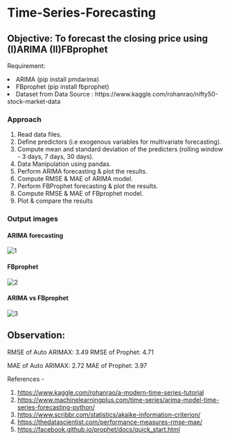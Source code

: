 # Time-Series-Forecasting

## Objective: To forecast the closing price using (I)ARIMA (II)FBprophet

Requirement:
<li>ARIMA (pip install pmdarima)</li>
<li>FBprophet (pip install fbprophet)</li>
<li>Dataset from Data Source : https://www.kaggle.com/rohanrao/nifty50-stock-market-data</li>
  
 ### Approach
 1. Read data files.
 2. Define predictors (i.e exogenous variables for multivariate forecasting).
 3. Compute mean and standard deviation of the predicters (rolling window - 3 days, 7 days, 30 days).
 4. Data Manipulation using pandas.
 5. Perform ARIMA forecasting & plot the results.
 6. Compute RMSE & MAE of ARIMA model.
 7. Perform FBProphet forecasting & plot the results.
 8. Compute RMSE & MAE of FBprophet model.
 9. Plot & compare the results

### Output images

#### ARIMA forecasting
![1](https://user-images.githubusercontent.com/78731243/120175584-0301e880-c224-11eb-86fd-a7c3ecc3819c.png)


#### FBprophet
![2](https://user-images.githubusercontent.com/78731243/120175614-08f7c980-c224-11eb-8387-7506cbbc3e82.png)


#### ARIMA vs FBprophet
![3](https://user-images.githubusercontent.com/78731243/120175648-10b76e00-c224-11eb-9c9b-d03234c631e6.png)

## Observation: 
RMSE of Auto ARIMAX: 3.49
RMSE of Prophet: 4.71

MAE of Auto ARIMAX: 2.72
MAE of Prophet: 3.97


References - 
1. https://www.kaggle.com/rohanrao/a-modern-time-series-tutorial
2. https://www.machinelearningplus.com/time-series/arima-model-time-series-forecasting-python/
3. https://www.scribbr.com/statistics/akaike-information-criterion/
4. https://thedatascientist.com/performance-measures-rmse-mae/
5. https://facebook.github.io/prophet/docs/quick_start.html
